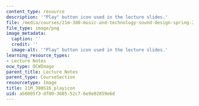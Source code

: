 ```yaml
---
content_type: resource
description: '"Play" button icon used in the lecture slides.'
file: /media/courses/21m-380-music-and-technology-sound-design-spring-2016/ab6005f3df00368552c76e9e02859e6d_21M_380S16_playicon.png
file_type: image/png
image_metadata:
  caption: ''
  credit: ''
  image-alt: '"Play" button icon used in the lecture slides.'
learning_resource_types:
- Lecture Notes
ocw_type: OCWImage
parent_title: Lecture Notes
parent_type: CourseSection
resourcetype: Image
title: 21M_380S16_playicon
uid: ab6005f3-df00-3685-52c7-6e9e02859e6d
---
```

